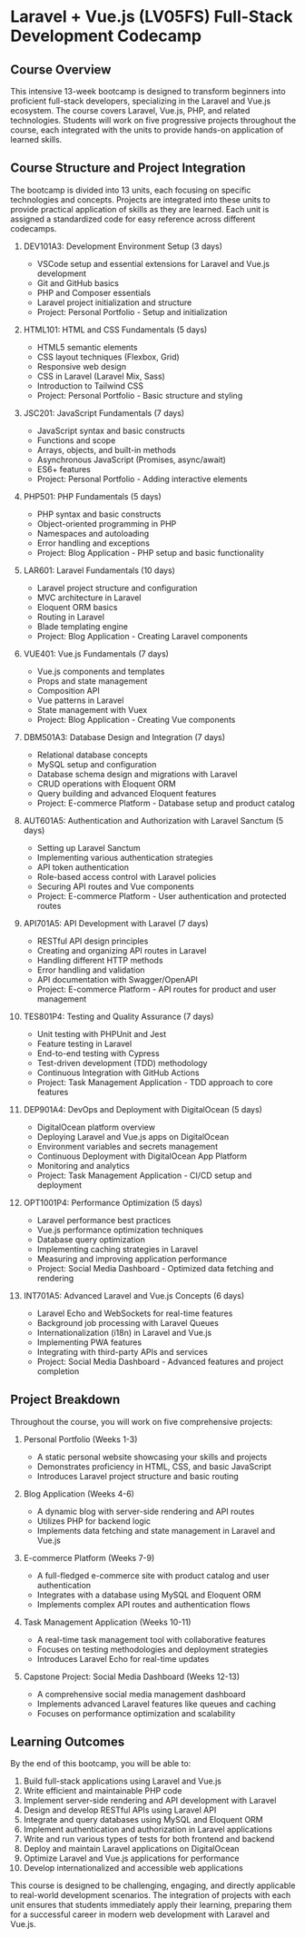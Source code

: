 # Laravel + Vue.js (LV05FS) Full-Stack Development Codecamp

## Course Overview

This intensive 13-week bootcamp is designed to transform beginners into proficient full-stack developers, specializing in the Laravel and Vue.js ecosystem. The course covers Laravel, Vue.js, PHP, and related technologies. Students will work on five progressive projects throughout the course, each integrated with the units to provide hands-on application of learned skills.

## Course Structure and Project Integration

The bootcamp is divided into 13 units, each focusing on specific technologies and concepts. Projects are integrated into these units to provide practical application of skills as they are learned. Each unit is assigned a standardized code for easy reference across different codecamps.

1. DEV101A3: Development Environment Setup (3 days)

   - VSCode setup and essential extensions for Laravel and Vue.js development
   - Git and GitHub basics
   - PHP and Composer essentials
   - Laravel project initialization and structure
   - Project: Personal Portfolio - Setup and initialization

2. HTML101: HTML and CSS Fundamentals (5 days)

   - HTML5 semantic elements
   - CSS layout techniques (Flexbox, Grid)
   - Responsive web design
   - CSS in Laravel (Laravel Mix, Sass)
   - Introduction to Tailwind CSS
   - Project: Personal Portfolio - Basic structure and styling

3. JSC201: JavaScript Fundamentals (7 days)

   - JavaScript syntax and basic constructs
   - Functions and scope
   - Arrays, objects, and built-in methods
   - Asynchronous JavaScript (Promises, async/await)
   - ES6+ features
   - Project: Personal Portfolio - Adding interactive elements

4. PHP501: PHP Fundamentals (5 days)

   - PHP syntax and basic constructs
   - Object-oriented programming in PHP
   - Namespaces and autoloading
   - Error handling and exceptions
   - Project: Blog Application - PHP setup and basic functionality

5. LAR601: Laravel Fundamentals (10 days)

   - Laravel project structure and configuration
   - MVC architecture in Laravel
   - Eloquent ORM basics
   - Routing in Laravel
   - Blade templating engine
   - Project: Blog Application - Creating Laravel components

6. VUE401: Vue.js Fundamentals (7 days)

   - Vue.js components and templates
   - Props and state management
   - Composition API
   - Vue patterns in Laravel
   - State management with Vuex
   - Project: Blog Application - Creating Vue components

7. DBM501A3: Database Design and Integration (7 days)

   - Relational database concepts
   - MySQL setup and configuration
   - Database schema design and migrations with Laravel
   - CRUD operations with Eloquent ORM
   - Query building and advanced Eloquent features
   - Project: E-commerce Platform - Database setup and product catalog

8. AUT601A5: Authentication and Authorization with Laravel Sanctum (5 days)

   - Setting up Laravel Sanctum
   - Implementing various authentication strategies
   - API token authentication
   - Role-based access control with Laravel policies
   - Securing API routes and Vue components
   - Project: E-commerce Platform - User authentication and protected routes

9. API701A5: API Development with Laravel (7 days)

   - RESTful API design principles
   - Creating and organizing API routes in Laravel
   - Handling different HTTP methods
   - Error handling and validation
   - API documentation with Swagger/OpenAPI
   - Project: E-commerce Platform - API routes for product and user management

10. TES801P4: Testing and Quality Assurance (7 days)

    - Unit testing with PHPUnit and Jest
    - Feature testing in Laravel
    - End-to-end testing with Cypress
    - Test-driven development (TDD) methodology
    - Continuous Integration with GitHub Actions
    - Project: Task Management Application - TDD approach to core features

11. DEP901A4: DevOps and Deployment with DigitalOcean (5 days)

    - DigitalOcean platform overview
    - Deploying Laravel and Vue.js apps on DigitalOcean
    - Environment variables and secrets management
    - Continuous Deployment with DigitalOcean App Platform
    - Monitoring and analytics
    - Project: Task Management Application - CI/CD setup and deployment

12. OPT1001P4: Performance Optimization (5 days)

    - Laravel performance best practices
    - Vue.js performance optimization techniques
    - Database query optimization
    - Implementing caching strategies in Laravel
    - Measuring and improving application performance
    - Project: Social Media Dashboard - Optimized data fetching and rendering

13. INT701A5: Advanced Laravel and Vue.js Concepts (6 days)
    - Laravel Echo and WebSockets for real-time features
    - Background job processing with Laravel Queues
    - Internationalization (i18n) in Laravel and Vue.js
    - Implementing PWA features
    - Integrating with third-party APIs and services
    - Project: Social Media Dashboard - Advanced features and project completion

## Project Breakdown

Throughout the course, you will work on five comprehensive projects:

1. Personal Portfolio (Weeks 1-3)

   - A static personal website showcasing your skills and projects
   - Demonstrates proficiency in HTML, CSS, and basic JavaScript
   - Introduces Laravel project structure and basic routing

2. Blog Application (Weeks 4-6)

   - A dynamic blog with server-side rendering and API routes
   - Utilizes PHP for backend logic
   - Implements data fetching and state management in Laravel and Vue.js

3. E-commerce Platform (Weeks 7-9)

   - A full-fledged e-commerce site with product catalog and user authentication
   - Integrates with a database using MySQL and Eloquent ORM
   - Implements complex API routes and authentication flows

4. Task Management Application (Weeks 10-11)

   - A real-time task management tool with collaborative features
   - Focuses on testing methodologies and deployment strategies
   - Introduces Laravel Echo for real-time updates

5. Capstone Project: Social Media Dashboard (Weeks 12-13)
   - A comprehensive social media management dashboard
   - Implements advanced Laravel features like queues and caching
   - Focuses on performance optimization and scalability

## Learning Outcomes

By the end of this bootcamp, you will be able to:

1. Build full-stack applications using Laravel and Vue.js
2. Write efficient and maintainable PHP code
3. Implement server-side rendering and API development with Laravel
4. Design and develop RESTful APIs using Laravel API
5. Integrate and query databases using MySQL and Eloquent ORM
6. Implement authentication and authorization in Laravel applications
7. Write and run various types of tests for both frontend and backend
8. Deploy and maintain Laravel applications on DigitalOcean
9. Optimize Laravel and Vue.js applications for performance
10. Develop internationalized and accessible web applications

This course is designed to be challenging, engaging, and directly applicable to real-world development scenarios. The integration of projects with each unit ensures that students immediately apply their learning, preparing them for a successful career in modern web development with Laravel and Vue.js.
